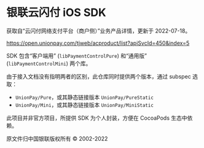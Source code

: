 # 银联云闪付 iOS SDK

获取自“云闪付网络支付平台（商户侧）”业务产品详情，更新于 2022-07-18。

https://open.unionpay.com/tjweb/acproduct/list?apiSvcId=450&index=5



SDK 包含“客户端用” (`libPaymentControlPure`) 和“通用版” (`libPaymentControlMini`) 两个库。

由于接入文档没有指明两者的区别，此仓库同时提供两个版本，通过 subspec 选取：

- `UnionPay/Pure`，或其静态链接版本 `UnionPay/PureStatic`
- `UnionPay/Mini`，或其静态链接版本 `UnionPay/MiniStatic`



此项目并非官方项目，所提供 SDK 为个人封装，方便在 CocoaPods 生态中依赖。

原文件归中国银联版权所有 © 2002-2022